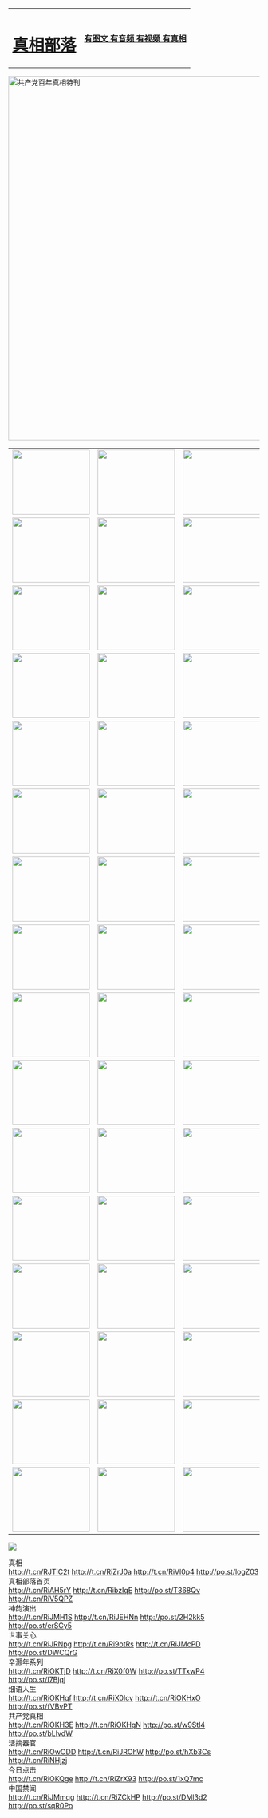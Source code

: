 <table>
<tr>

<td>
	<H1><a href="http://96.boldlygoingnowhere.org/zx/">真相部落</a></H1>
</td>
<td>
	<H4><a href="http://96.boldlygoingnowhere.org/zx/">有图文 有音频 有视频 有真相</a></H4>
</td>
</tr>

</table>
<div ><a href="http://96.boldlygoingnowhere.org/zx/bngcd/"><img src="http://96.boldlygoingnowhere.org/zx/bngcd/gcdbnzx.jpg" width="730"  border="0" alt="共产党百年真相特刊"></a></div>
<table>
<tr>
	<td><a href="http://876.softwareritel.com/xtr/107/"><img  src ="http://876.softwareritel.com/pic/2017/02/107.jpg" width="155px" height="130px"></a></td>
	<td><a href="http://876.softwareritel.com/xtr/829/"><img src ="http://876.softwareritel.com/pic/2017/02/829.jpg" width="155px" height="130px"></a></td>
	<td><a href="http://876.softwareritel.com/xtr/69/"><img  src ="http://876.softwareritel.com/pic/2017/02/69.jpg" width="155px" height="130px"></a></td>
	<td><a href="http://876.softwareritel.com/xtr/99/"><img  src ="http://876.softwareritel.com/pic/2017/02/99.jpg" width="155px" height="130px"></a></td>
</tr>
<tr>
	<td><a href="http://876.softwareritel.com/xtr/40/"><img  src ="http://876.softwareritel.com/pic/2017/02/40.jpg" width="155px" height="130px"></a></td>
	<td><a href="http://876.softwareritel.com/xtr/20/"><img  src ="http://876.softwareritel.com/pic/2017/02/20.jpg" width="155px" height="130px"></a></td>
	<td><a href="http://876.softwareritel.com/xtr/81/"><img  src ="http://876.softwareritel.com/pic/2017/02/81.jpg" width="155px" height="130px"></a></td>
	<td><a href="http://876.softwareritel.com/xtr/2/"><img  src ="http://876.softwareritel.com/pic/2017/02/2.jpg" width="155px" height="130px"></a></td>
</tr>
<tr>
	<td><a href="http://876.softwareritel.com/xtr/86/"><img  src ="http://876.softwareritel.com/pic/2017/02/86.jpg" width="155px" height="130px"></a></td>
	<td><a href="http://876.softwareritel.com/xtr/109/"><img  src ="http://876.softwareritel.com/pic/2017/02/109.jpg" width="155px" height="130px"></a></td>
	<td><a href="http://876.softwareritel.com/xtr/1378/"><img  src ="http://876.softwareritel.com/pic/2017/02/1378.jpg" width="155px" height="130px"></a></td>
	<td><a href="http://876.softwareritel.com/xtr/57/"><img  src ="http://876.softwareritel.com/pic/2017/02/57.jpg" width="155px" height="130px"></a></td>
</tr>
<tr>
	<td><a href="http://876.softwareritel.com/xtr/1219/"><img  src ="http://876.softwareritel.com/pic/2017/02/1219.jpg" width="155px" height="130px"></a></td>
	<td><a href="http://876.softwareritel.com/xtr/1220/"><img  src ="http://876.softwareritel.com/pic/2017/02/1220.jpg" width="155px" height="130px"></a></td>
	<td><a href="http://876.softwareritel.com/xtr/1221/"><img  src ="http://876.softwareritel.com/pic/2017/02/1221.jpg" width="155px" height="130px"></a></td>
	<td><a href="http://876.softwareritel.com/xtr/51/"><img  src ="http://876.softwareritel.com/pic/2017/02/51.jpg" width="155px" height="130px"></a></td>
</tr>
<tr>
	<td><a href="http://876.softwareritel.com/xtr/1055/"><img  src ="http://876.softwareritel.com/pic/2017/02/1055.jpg" width="155px" height="130px"></a></td>
	<td><a href="http://876.softwareritel.com/xtr/611/"><img  src ="http://876.softwareritel.com/pic/2017/02/611.jpg" width="155px" height="130px"></a></td>
	<td><a href="http://876.softwareritel.com/xtr/1121/"><img  src ="http://876.softwareritel.com/pic/2017/02/1121.jpg" width="155px" height="130px"></a></td>
	<td><a href="http://876.softwareritel.com/xtr/610/"><img  src ="http://876.softwareritel.com/pic/2017/02/610.jpg" width="155px" height="130px"></a></td>
</tr>
<tr>
	<td><a href="http://876.softwareritel.com/xtr/1128/"><img  src ="http://876.softwareritel.com/pic/2017/02/1128.jpg" width="155px" height="130px"></a></td>
	<td><a href="http://876.softwareritel.com/xtr/1395/"><img  src ="http://876.softwareritel.com/pic/2017/02/1406.jpg" width="155px" height="130px"></a></td>
	<td><a href="http://876.softwareritel.com/xtr/1407/"><img  src ="http://876.softwareritel.com/pic/2017/02/1407.jpg" width="155px" height="130px"></a></td>
	<td><a href="http://876.softwareritel.com/xtr/934/"><img  src ="http://876.softwareritel.com/pic/2017/02/934.jpg" width="155px" height="130px"></a></td>
</tr>
<tr>
	<td><a href="http://876.softwareritel.com/xtr/641/"><img  src ="http://876.softwareritel.com/pic/2017/02/641.jpg" width="155px" height="130px"></a></td>
	<td><a href="http://876.softwareritel.com/xtr/949/"><img  src ="http://876.softwareritel.com/pic/2017/02/949.jpg" width="155px" height="130px"></a></td>
	<td><a href="http://876.softwareritel.com/xtr/112/"><img  src ="http://876.softwareritel.com/pic/2017/02/112.jpg" width="155px" height="130px"></a></td>
	<td><a href="http://876.softwareritel.com/xtr/812/"><img  src ="http://876.softwareritel.com/pic/2017/02/812.jpg" width="155px" height="130px"></a></td>
</tr>
<tr>
	<td><a href="http://876.softwareritel.com/xtr/103/"><img  src ="http://876.softwareritel.com/pic/2017/02/103.jpg" width="155px" height="130px"></a></td>
	<td><a href="http://876.softwareritel.com/xtr/3/"><img  src ="http://876.softwareritel.com/pic/2017/02/3.jpg" width="155px" height="130px"></a></td>
	<td><A HREF="http://876.softwareritel.com/mp4/zx/2015/11/Lkmtt.mp4" target="_blank" title="莲开满天庭"><img  src="http://876.softwareritel.com/pic/2015/11/Lkmtt3480_jssor.jpg"  width="155px" height="130px"></A></td>
	<td><A HREF="http://876.softwareritel.com/mp4/zx/2015/11/2013513.mp4" target="_blank" title="飞旋的法轮"><img  src="http://876.softwareritel.com/pic/2015/11/falun480_jssor.jpg"  width="155px" height="130px"></A></td>
</tr>
<tr>
	<td><A HREF="http://876.softwareritel.com/mp4/zx/2015/11/NYParade.mp4" target="_blank" title="2004年4月10日法轮功纽约大游行"><img  src="http://876.softwareritel.com/pic/2015/11/nyparade480_jssor.jpg"  width="155px" height="130px"></A></td>
	<td><A HREF="http://876.softwareritel.com/mp4/news617/2015/05/WEB_s28093.mp4" target="_blank" title="2015年世界法轮大法日特别报导"><img  src="http://876.softwareritel.com/pic/2015/11/p6752711a666997037_jssor.jpg"  width="155px" height="130px"></A></td>
	<td><A HREF="http://876.softwareritel.com/mp4/news829/2015/11/30211_326650.mp4" target="_blank" title="沧州绑架案连审四天 民众抹泪称审好人"><img  src="http://876.softwareritel.com/pic/2015/11/changzhou2480_jssor.jpg"  width="155px" height="130px"></A></td>
	<td><A HREF="http://876.softwareritel.com/mp4/mhph/2015/10/changzhou.mp4" target="_blank" title="沧州真相--狮城血泪"><img  src="http://876.softwareritel.com/pic/2015/11/changzhou480_jssor.jpg"  width="155px" height="130px"></A></td>
</tr>
<tr>
	<td><A HREF="http://876.softwareritel.com/mp4/mhjd/mhjd_55.mp4" target="_blank" title="正义律师与无罪辩护"><img  src="http://876.softwareritel.com/pic/2015/11/wzbh480_jssor.jpg"  width="155px" height="130px"></A></td>
	<td><A HREF="http://876.softwareritel.com/mp4/zx/2015/11/layerkcs.mp4" target="_blank" title="中国的良心--高智晟律师"><img  src="http://876.softwareritel.com/pic/2015/11/layerkcs2480_jssor.jpg"  width="155px" height="130px"></A></td>
	<td><A HREF="http://876.softwareritel.com/mp4/mhph/2015/10/szxl.mp4" target="_blank" title="神州血泪--北京、大庆、广东、哈尔滨"><img  src="http://876.softwareritel.com/pic/2015/11/szxl480_jssor.jpg"  width="155px" height="130px"></A></td>
	<td><A HREF="http://876.softwareritel.com/mp4/zx/2015/11/TangShanFFXS.mp4" target="_blank" title="真相纪录片：凤凰新生"><img  src="http://876.softwareritel.com/pic/2015/11/fhxs2480_jssor.jpg"  width="155px" height="130px"></A></td>
</tr>
<tr>
	<td><A HREF="http://876.softwareritel.com/mp4/zx/2015/11/jidong.mp4" target="_blank" title="冀东监狱的罪恶"><img  src="http://876.softwareritel.com/pic/2015/11/jidong480_jssor.jpg"  width="155px" height="130px"></A></td>
	<td><A HREF="http://876.softwareritel.com/mp4/mhph/2015/10/tangshan.mp4" target="_blank" title="凤凰血泪"><img  src="http://876.softwareritel.com/pic/2015/11/tangshan480_jssor.jpg"  width="155px" height="130px"></A>
					</div></td>
	<td>	<A HREF="http://876.softwareritel.com/mp4/mhph/2015/10/zfxtzxl.mp4" target="_blank" title="政法系统罪行录--唐山篇"><img  src="http://876.softwareritel.com/pic/2015/11/zfxtzxl480_jssor.jpg"  width="155px" height="130px"></A></td>
	<td><A HREF="http://876.softwareritel.com/mp4/mhph/2015/10/QDBG.mp4" target="_blank" title="青岛悲歌"><img  src="http://876.softwareritel.com/pic/2015/10/qdbg2480_jssor.jpg"  width="155px" height="130px"></A></td>
</tr>
<tr>
	<td><A HREF="http://876.softwareritel.com/mp4/mhph/2015/10/huludao.mp4" target="_blank" title="葫芦岛永恒的见证"><img  src="http://876.softwareritel.com/pic/2015/10/huludao480_jssor.jpg"  width="155px" height="130px"></A></td>
	<td><A HREF="http://876.softwareritel.com/mp4/mhph/2015/10/qbzx.mp4" target="_blank" title="湖畔泉边听真相-济南泉城的传奇"><img  src="http://876.softwareritel.com/pic/2015/10/hupan480_jssor.jpg"  width="155px" height="130px"></A></td>
	<td><A HREF="http://876.softwareritel.com/mp4/mhph/2015/10/baoding_dvd_v2.mp4" target="_blank" title="燕赵悲歌"><img  src="http://876.softwareritel.com/pic/2015/10/yzbg480_jssor.jpg"  width="155px" height="130px"></A></td>
	<td><A HREF="http://876.softwareritel.com/mp4/zx/2015/11/meihuashi_complete_ED2.0.mp4" target="_blank" title="梅花诗完整版"><img  src="http://876.softwareritel.com/pic/2015/11/mhs480_jssor.jpg"  width="155px" height="130px"></A></td>
</tr>
<tr>
	<td><A HREF="http://876.softwareritel.com/mp4/zx/2015/11/fengbei512k.mp4" target="_blank" title="丰碑"><img  src="http://876.softwareritel.com/pic/2015/11/fongbei480_jssor.jpg"  width="155px" height="130px"></A></td>
	<td><A HREF="http://876.softwareritel.com/mp4/zx/2015/11/fytdxComplete.mp4" target="_blank" title="风雨天地行全集"><img  src="http://876.softwareritel.com/pic/2015/11/fytdxWhite480_jssor.jpg"  width="155px" height="130px"></A></td>
	<td><A HREF="http://876.softwareritel.com/mp4/zx/2015/11/JianZheng.mp4" target="_blank" title="见证"><img  src="http://876.softwareritel.com/pic/2015/11/witness480_jssor.jpg"  width="155px" height="130px"></A></td>
	<td><A HREF="http://876.softwareritel.com/mp4/mhph/2015/10/hcym.mp4" target="_blank" title="红朝阴谋"><img  src="http://876.softwareritel.com/pic/2015/10/hcym480_jssor.jpg"  width="155px" height="130px"></A></td>
</tr>
<tr>
	<td><A HREF="http://876.softwareritel.com/mp4/zx/2015/11/zfzxPalV3.mp4" target="_blank" title="是自焚还是骗局"><img  src="http://876.softwareritel.com/pic/2015/11/zfzx4805_jssor.jpg"  width="155px" height="130px"></A></td>
	<td><A HREF="http://876.softwareritel.com/mp4/zx/2015/11/lsdspMsyTd.mp4" target="_blank" title="历史的审判"><img  src="http://876.softwareritel.com/pic/2015/11/lsdsp480_jssor.jpg"  width="155px" height="130px"></A></td>
	<td><A HREF="http://876.softwareritel.com/mp4/news886/2015/11/concat886.mp4" target="_blank" title="一周全球控告江泽民"><img  src="http://876.softwareritel.com/pic/2015/11/news886480_jssor.jpg"  width="155px" height="130px"></A></td>
	<td><A HREF="http://876.softwareritel.com/mp4/news1378/2014/08/CQSD_s0_e4_v2_i0-CQSD_4-video.mp4" target="_blank" title="欧洲的抉择"><img  src="http://876.softwareritel.com/pic/2015/11/p5143421a564166643-ss_jssor.jpg"  width="155px" height="130px"></A></td>
</tr>
<tr>
	<td><A HREF="http://876.softwareritel.com/mp4/zx/2015/11/hk20150720parade.mp4" target="_blank" title="港法轮功反迫害大游行 大陆游客震撼"><img  src="http://876.softwareritel.com/pic/2015/11/281098-ss_jssor.jpg"  width="155px" height="130px"></A></td>
	<td><A HREF="http://876.softwareritel.com/mp4/zx/2015/11/20150720hkParade512k.mp4" target="_blank" title="香港法轮功720游行声援诉江潮"><img  src="http://876.softwareritel.com/pic/2015/11/2015720parade480_jssor.jpg"  width="155px" height="130px"></A></td>
	<td><A HREF="http://876.softwareritel.com/mp4/zx/2015/11/hktdc512.mp4" target="_blank" title="香港退党潮"><img  src="http://876.softwareritel.com/pic/2015/11/hktdc480_jssor.jpg"  width="155px" height="130px"></A></td>
	<td><A HREF="http://876.softwareritel.com/mp4/news413/2015/11/concat413.mp4" target="_blank" title="本月退党精选"><img  src="http://876.softwareritel.com/pic/2015/11/tuidang480_jssor.jpg"  width="155px" height="130px"></A></td>
</tr>
<tr>
	<td><A HREF="http://876.softwareritel.com/mp4/news823/2015/11/TSZG_British_1_QA_A_TSZG-61-1_XinHaoNianZuoZh_P617180.mp4" target="_blank" title="辛灏年：纪念《九评共产党》发表十周年演讲"><img  src="http://876.softwareritel.com/pic/2015/11/xhn9p10480_jssor.jpg"  width="155px" height="130px"></A></td>
	<td><A HREF="http://876.softwareritel.com/mp4/news57/2015/11/JPGCD8.mp4" target="_blank" title="【九评之八】评中国共产党的邪教本质"><img  src="http://876.softwareritel.com/pic/2015/11/9pkcd8p480_jssor.jpg"  width="155px" height="130px"></A></td>
	<td><A HREF="http://876.softwareritel.com/mp4/other/kao.Chih.Sheng_story.mp4"  target="_blank" title="超越恐惧:高智晟的故事"				style="font-size:20px;"><img src="http://876.softwareritel.com/pic/2016/12/GZS201408070902.jpg"  width="155px" height="130px">
						</A></td>
	<td><A HREF="http://876.softwareritel.com/mp4/zx/2016/11/oh10yearsInv.mp4"  target="_blank" title="纪录片《活摘 十年调查》完整版" style="font-size:20px;"><img src="http://876.softwareritel.com/pic/2016/11/10yearsOHinv.jpg"  width="155px" height="130px">
						</A></td>
</tr>
</table>





<a href="https://git.io/222"><img src="kcsOH10artJudge.jpg"></a>


<div class="linkbox"><div class="title">真相<div id="url">  <a href="http://t.cn/RJTiC2t" target=_blank>http://t.cn/RJTiC2t</a>    <a href="http://t.cn/RiZrJ0a" target=_blank>http://t.cn/RiZrJ0a</a>    <a href="http://t.cn/RiVl0p4" target=_blank>http://t.cn/RiVl0p4</a>    <a href="http://po.st/logZ03" target=_blank>http://po.st/logZ03</a>  </div></div><div class="title">真相部落首页<div id="url">  <a href="http://t.cn/RiAH5rY" target=_blank>http://t.cn/RiAH5rY</a>    <a href="http://t.cn/RibzIqE" target=_blank>http://t.cn/RibzIqE</a>    <a href="http://po.st/T368Qv" target=_blank>http://po.st/T368Qv</a>    <a href="http://t.cn/RiV5QPZ" target=_blank>http://t.cn/RiV5QPZ</a>  </div></div><div class="title">神韵演出<div id="url">  <a href="http://t.cn/RiJMH1S" target=_blank>http://t.cn/RiJMH1S</a>    <a href="http://t.cn/RiJEHNn" target=_blank>http://t.cn/RiJEHNn</a>    <a href="http://po.st/2H2kk5" target=_blank>http://po.st/2H2kk5</a>    <a href="http://po.st/erSCy5" target=_blank>http://po.st/erSCy5</a>  </div></div><div class="title">世事关心<div id="url">  <a href="http://t.cn/RiJRNpg" target=_blank>http://t.cn/RiJRNpg</a>    <a href="http://t.cn/Ri9otRs" target=_blank>http://t.cn/Ri9otRs</a>    <a href="http://t.cn/RiJMcPD" target=_blank>http://t.cn/RiJMcPD</a>    <a href="http://po.st/DWCQrG" target=_blank>http://po.st/DWCQrG</a>  </div></div><div class="title">辛灏年系列<div id="url">  <a href="http://t.cn/RiOKTjD" target=_blank>http://t.cn/RiOKTjD</a>    <a href="http://t.cn/RiX0f0W" target=_blank>http://t.cn/RiX0f0W</a>    <a href="http://po.st/TTxwP4" target=_blank>http://po.st/TTxwP4</a>    <a href="http://po.st/I7Bjqj" target=_blank>http://po.st/I7Bjqj</a>  </div></div><div class="title">细语人生<div id="url">  <a href="http://t.cn/RiOKHqf" target=_blank>http://t.cn/RiOKHqf</a>    <a href="http://t.cn/RiX0Icv" target=_blank>http://t.cn/RiX0Icv</a>    <a href="http://t.cn/RiOKHxO" target=_blank>http://t.cn/RiOKHxO</a>    <a href="http://po.st/fVBvPT" target=_blank>http://po.st/fVBvPT</a>  </div></div><div class="title">共产党真相<div id="url">  <a href="http://t.cn/RiOKH3E" target=_blank>http://t.cn/RiOKH3E</a>    <a href="http://t.cn/RiOKHgN" target=_blank>http://t.cn/RiOKHgN</a>    <a href="http://po.st/w9Stl4" target=_blank>http://po.st/w9Stl4</a>    <a href="http://po.st/bLIvdW" target=_blank>http://po.st/bLIvdW</a>  </div></div><div class="title">活摘器官<div id="url">  <a href="http://t.cn/RiOwODD" target=_blank>http://t.cn/RiOwODD</a>    <a href="http://t.cn/RiJROhW" target=_blank>http://t.cn/RiJROhW</a>    <a href="http://po.st/hXb3Cs" target=_blank>http://po.st/hXb3Cs</a>    <a href="http://t.cn/RiNHjzj" target=_blank>http://t.cn/RiNHjzj</a>  </div></div><div class="title">今日点击<div id="url">  <a href="http://t.cn/RiOKQge" target=_blank>http://t.cn/RiOKQge</a>    <a href="http://t.cn/RiZrX93" target=_blank>http://t.cn/RiZrX93</a>    <a href="" target=_blank></a>    <a href="http://po.st/1xQ7mc" target=_blank>http://po.st/1xQ7mc</a>  </div></div><div class="title">中国禁闻<div id="url">  <a href="http://t.cn/RiJMmqg" target=_blank>http://t.cn/RiJMmqg</a>    <a href="http://t.cn/RiZCkHP" target=_blank>http://t.cn/RiZCkHP</a>    <a href="http://po.st/DMl3d2" target=_blank>http://po.st/DMl3d2</a>    <a href="http://po.st/sqR0Po" target=_blank>http://po.st/sqR0Po</a>  </div></div></div>
